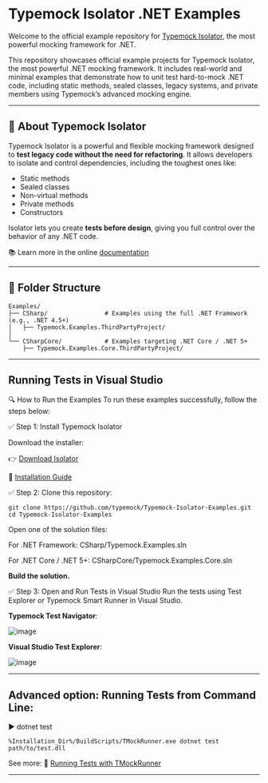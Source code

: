 # Typemock Isolator .NET Examples

Welcome to the official example repository for [Typemock Isolator](https://www.typemock.com/isolator-product-page/?utm_source=github&utm_medium=readme&utm_campaign=isolator_examples), the most powerful mocking framework for .NET.

This repository showcases official example projects for Typemock Isolator, the most powerful .NET mocking framework. It includes real-world and minimal examples that demonstrate how to unit test hard-to-mock .NET code, including static methods, sealed classes, legacy systems, and private members using Typemock’s advanced mocking engine.

---

## 🚀 About Typemock Isolator

Typemock Isolator is a powerful and flexible mocking framework designed to **test legacy code without the need for refactoring**. It allows developers to isolate and control dependencies, including the toughest ones like:

- Static methods
- Sealed classes
- Non-virtual methods
- Private methods
- Constructors

Isolator lets you create **tests before design**, giving you full control over the behavior of any .NET code.

📚 Learn more in the online [documentation](https://www.typemock.com/docs/?book=Isolator&page=HtmlDocs%2Funderstandingtypemockisolator.htm)

---

## 📁 Folder Structure

```plaintext
Examples/
├── CSharp/                # Examples using the full .NET Framework (e.g., .NET 4.5+)
│   ├── Typemock.Examples.ThirdPartyProject/
│
└── CSharpCore/            # Examples targeting .NET Core / .NET 5+
    ├── Typemock.Examples.Core.ThirdPartyProject/
```

---
## Running Tests in Visual Studio

🔍 How to Run the Examples
To run these examples successfully, follow the steps below:

✅ Step 1: Install Typemock Isolator

Download the installer:

👉 [Download Isolator](https://www.typemock.com/download-isolator/?utm_source=github&utm_medium=readme&utm_campaign=isolator_examples)

🔗 [Installation Guide](https://www.typemock.com/docs/?book=Isolator&page=HtmlDocs/installingtypemockisolatorclient.htm)  


✅ Step 2:
Clone this repository:
```plaintext
git clone https://github.com/typemock/Typemock-Isolator-Examples.git
cd Typemock-Isolator-Examples
```
Open one of the solution files:

For .NET Framework:
CSharp/Typemock.Examples.sln

For .NET Core / .NET 5+:
CSharpCore/Typemock.Examples.Core.sln

**Build the solution.**

✅ Step 3: Open and Run Tests in Visual Studio
Run the tests using Test Explorer or Typemock Smart Runner in Visual Studio.

**Typemock Test Navigator**:

![image](https://github.com/user-attachments/assets/3464e6fc-916e-40e4-a9ce-f0ae6723b96a)

**Visual Studio Test Explorer**:

![image](https://github.com/user-attachments/assets/4d86828f-0c48-4dc5-b0b4-a49fe501b918)

---
## Advanced option: Running Tests from Command Line:

▶️ dotnet test
```plaintext
%Installation_Dir%/BuildScripts/TMockRunner.exe dotnet test path/to/test.dll
```

See more:
🔗 [Running Tests with TMockRunner](https://www.typemock.com/docs/?book=Isolator&page=HtmlDocs%2Frunningtestsintmockrunner.htm)

---
